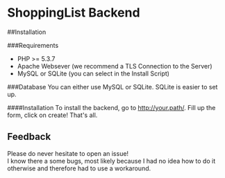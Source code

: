 # ShoppingList Backend

##Installation

###Requirements
* PHP >= 5.3.7
* Apache Websever (we recommend a TLS Connection to the Server)
* MySQL or SQLite (you can select in the Install Script)

###Database
You can either use MySQL or SQLite. SQLite is easier to set up.

####Installation
To install the backend, go to http://your.path/.
Fill up the form, click on create!
That's all.

## Feedback
Please do never hesitate to open an issue!<br>
I know there a some bugs, most likely because I had no idea how to do it otherwise and therefore had to use a workaround.

